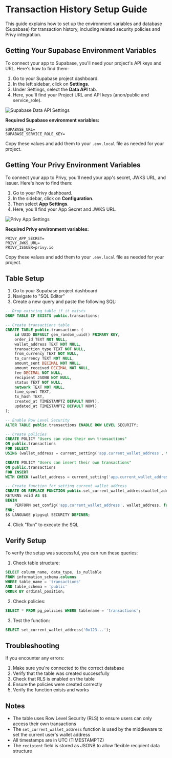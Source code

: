 # Transaction History Setup Guide

This guide explains how to set up the environment variables and database (Supabase) for transaction history, including related security policies and Privy integration.

## Getting Your Supabase Environment Variables

To connect your app to Supabase, you'll need your project's API keys and URL. Here's how to find them:

1. Go to your Supabase project dashboard.
2. In the left sidebar, click on **Settings**.
3. Under Settings, select the **Data API** tab.
4. Here, you'll find your Project URL and API keys (anon/public and service_role).

![Supabase Data API Settings](https://i.ibb.co/1J7CdS3h/image.png)

**Required Supabase environment variables:**

```env
SUPABASE_URL=
SUPABASE_SERVICE_ROLE_KEY=
```

Copy these values and add them to your `.env.local` file as needed for your project.

## Getting Your Privy Environment Variables

To connect your app to Privy, you'll need your app's secret, JWKS URL, and issuer. Here's how to find them:

1. Go to your Privy dashboard.
2. In the sidebar, click on **Configuration**.
3. Then select **App Settings**.
4. Here, you'll find your App Secret and JWKS URL.

![Privy App Settings](https://i.ibb.co/YBBwNVDb/image.png)

**Required Privy environment variables:**

```env
PRIVY_APP_SECRET=
PRIVY_JWKS_URL=
PRIVY_ISSUER=privy.io
```

Copy these values and add them to your `.env.local` file as needed for your project.

## Table Setup

1. Go to your Supabase project dashboard
2. Navigate to "SQL Editor"
3. Create a new query and paste the following SQL:

```sql
-- Drop existing table if it exists
DROP TABLE IF EXISTS public.transactions;

-- Create transactions table
CREATE TABLE public.transactions (
    id UUID DEFAULT gen_random_uuid() PRIMARY KEY,
    order_id TEXT NOT NULL,
    wallet_address TEXT NOT NULL,
    transaction_type TEXT NOT NULL,
    from_currency TEXT NOT NULL,
    to_currency TEXT NOT NULL,
    amount_sent DECIMAL NOT NULL,
    amount_received DECIMAL NOT NULL,
    fee DECIMAL NOT NULL,
    recipient JSONB NOT NULL,
    status TEXT NOT NULL,
    network TEXT NOT NULL,
    time_spent TEXT,
    tx_hash TEXT,
    created_at TIMESTAMPTZ DEFAULT NOW(),
    updated_at TIMESTAMPTZ DEFAULT NOW()
);

-- Enable Row Level Security
ALTER TABLE public.transactions ENABLE ROW LEVEL SECURITY;

-- Create policies
CREATE POLICY "Users can view their own transactions"
ON public.transactions
FOR SELECT
USING (wallet_address = current_setting('app.current_wallet_address', true));

CREATE POLICY "Users can insert their own transactions"
ON public.transactions
FOR INSERT
WITH CHECK (wallet_address = current_setting('app.current_wallet_address', true));

-- Create function for setting current wallet address
CREATE OR REPLACE FUNCTION public.set_current_wallet_address(wallet_address TEXT)
RETURNS void AS $$
BEGIN
    PERFORM set_config('app.current_wallet_address', wallet_address, false);
END;
$$ LANGUAGE plpgsql SECURITY DEFINER;
```

4. Click "Run" to execute the SQL

## Verify Setup

To verify the setup was successful, you can run these queries:

1. Check table structure:

```sql
SELECT column_name, data_type, is_nullable
FROM information_schema.columns
WHERE table_name = 'transactions'
AND table_schema = 'public'
ORDER BY ordinal_position;
```

2. Check policies:

```sql
SELECT * FROM pg_policies WHERE tablename = 'transactions';
```

3. Test the function:

```sql
SELECT set_current_wallet_address('0x123...');
```

## Troubleshooting

If you encounter any errors:

1. Make sure you're connected to the correct database
2. Verify that the table was created successfully
3. Check that RLS is enabled on the table
4. Ensure the policies were created correctly
5. Verify the function exists and works

## Notes

- The table uses Row Level Security (RLS) to ensure users can only access their own transactions
- The `set_current_wallet_address` function is used by the middleware to set the current user's wallet address
- All timestamps are in UTC (TIMESTAMPTZ)
- The `recipient` field is stored as JSONB to allow flexible recipient data structure
